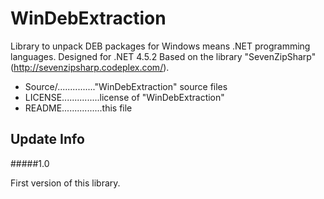 # WinDebExtraction
Library to unpack DEB packages for Windows means .NET programming languages.
Designed for .NET 4.5.2
Based on the library "SevenZipSharp" (http://sevenzipsharp.codeplex.com/).

- Source/..............."WinDebExtraction" source files
- LICENSE...............license of "WinDebExtraction"
- README................this file

## Update Info

#####1.0

First version of this library.
